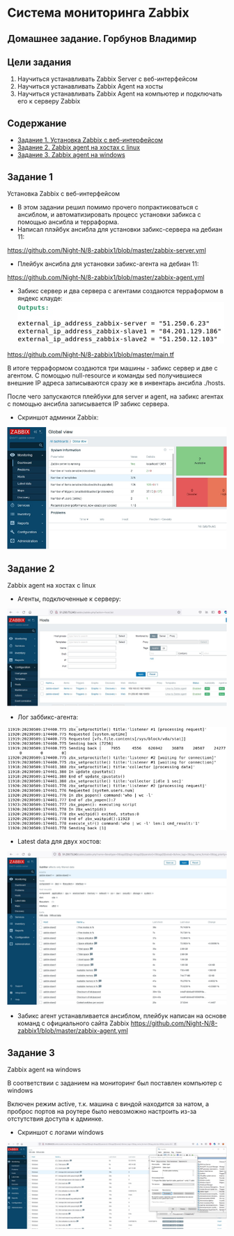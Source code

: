 # Система мониторинга Zabbix
## Домашнее задание. Горбунов Владимир

## Цели задания
1. Научиться устанавливать Zabbix Server c веб-интерфейсом
2. Научиться устанавливать Zabbix Agent на хосты
3. Научиться устанавливать Zabbix Agent на компьютер и подключать его к серверу Zabbix 


## Содержание
- [Задание 1. Установка Zabbix c веб-интерфейсом](#Задание-1)
- [Задание 2. Zabbix agent на хостах с linux](#Задание-2)  
- [Задание 3. Zabbix agent на windows](#Задание-3)  

## Задание 1
Установка Zabbix c веб-интерфейсом

- В этом задании решил помимо прочего попрактиковаться с ансиблом, и автоматизировать процесс установки забикса с помощью ансибла и терраформа. 
- Написал плэйбук ансибла для установки забикс-сервера на дебиан 11:

https://github.com/Night-N/8-zabbix1/blob/master/zabbix-server.yml

- Плейбук ансибла для установки забикс-агента на дебиан 11:

https://github.com/Night-N/8-zabbix1/blob/master/zabbix-agent.yml


- Забикс сервер и два сервера с агентами создаются терраформом в яндекс клауде:
![](img/zabbix1-tf.jpg)

https://github.com/Night-N/8-zabbix1/blob/master/main.tf

В итоге терраформом создаются три машины - забикс сервер и две с агентом. С помощью null-resource и команды sed получившиеся внешние IP адреса 
записываются сразу же в инвентарь ансибла ./hosts. 

После чего запускаются плейбуки для server и agent, на забикс агентах с помощью ансибла записывается IP забикс сервера.

- Скриншот админки Zabbix:

![](img/zabbix1-adminpanel.jpg)

## Задание 2
Zabbix agent на хостах с linux
- Агенты, подключенные к серверу:

![](img/zabbix1-hosts.jpg)


- Лог заббикс-агента:

![](img/zabbix1-agentlog.jpg)


- Latest data для двух хостов:

![](img/zabbix1-latestdata.jpg)

- Забикс агент устанавливается ансиблом, плейбук написан на основе команд с официального сайта Zabbix
https://github.com/Night-N/8-zabbix1/blob/master/zabbix-agent.yml


## Задание 3
Zabbix agent на windows

В соответствии с заданием на мониторинг был поставлен компьютер с windows

Включен режим active, т.к. машина с виндой находится за натом, а проброс портов на роутере было невозможно настроить из-за отстутствия доступа к админке.

- Скриншот с логами windows

![](img/zabbix-windows.jpg)
